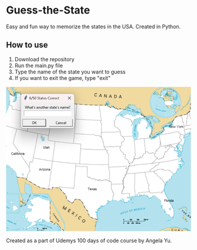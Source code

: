 # Guess-the-State
Easy and fun way to memorize the states in the USA. Created in Python.

## How to use
1. Download the repository
2. Run the main.py file
3. Type the name of the state you want to guess
4. If you want to exit the game, type "exit"

<img src="img/ss.png">

Created as a part of Udemys 100 days of code course by Angela Yu.
